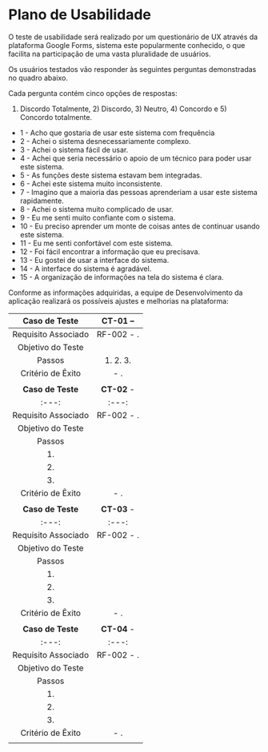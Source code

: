 # Plano de Usabilidade

O teste de usabilidade será realizado por um questionário de UX através da plataforma Google Forms, sistema este popularmente conhecido, o que facilita na participação de uma vasta pluralidade de usuários.

Os usuários testados vão responder às seguintes perguntas demonstradas no quadro abaixo.

Cada pergunta contém cinco opções de respostas:
1) Discordo Totalmente, 2) Discordo, 3) Neutro, 4) Concordo e 5) Concordo totalmente.


- 1 - Acho que gostaria de usar este sistema com frequência
- 2 - Achei o sistema desnecessariamente complexo.
- 3 - Achei o sistema fácil de usar.
- 4 - Achei que seria necessário o apoio de um técnico para poder usar este sistema.
- 5 - As funções deste sistema estavam bem integradas.
- 6 - Achei este sistema muito inconsistente.
- 7 - Imagino que a maioria das pessoas aprenderiam a usar este sistema rapidamente.
- 8 - Achei o sistema muito complicado de usar.
- 9 - Eu me senti muito confiante com o sistema.
- 10 - Eu preciso aprender um monte de coisas antes de continuar usando este sistema.
- 11 - Eu me senti confortável com este sistema.
- 12 - Foi fácil encontrar a informação que eu precisava.
- 13 - Eu gostei de usar a interface do sistema.
- 14 - A interface do sistema é agradável.
- 15 - A organização de informações na tela do sistema é clara.

Conforme as informações adquiridas, a equipe de Desenvolvimento da aplicação realizará os possíveis ajustes e melhorias na plataforma:
 
| **Caso de Teste** 	| **CT-01** –  |
|:---:	|:---:	|
|	Requisito Associado 	| RF-002 - . |
| Objetivo do Teste 	| |
| Passos 	| 1.  2. 3. |
|Critério de Êxito | - . |
|  	|  	|
| **Caso de Teste** 	| **CT-02** - |
|:---:	|:---:	|
|	Requisito Associado 	| RF-002 - . |
| Objetivo do Teste 	| |
| Passos 	|  
| 1.
| 2. 
| 3. 
|Critério de Êxito | - . |
|  	|  	|
| **Caso de Teste** 	| **CT-03** - |
|:---:	|:---:	|
|	Requisito Associado 	| RF-002 - . |
| Objetivo do Teste 	| |
| Passos 	|  
| 1.
| 2. 
| 3. 
|Critério de Êxito | - . |
|  	|  	|
| **Caso de Teste** 	| **CT-04** - |
|:---:	|:---:	|
|	Requisito Associado 	| RF-002 - . |
| Objetivo do Teste 	| |
| Passos 	|  
| 1.
| 2. 
| 3. 
|Critério de Êxito | - . |
|  	|  	|


